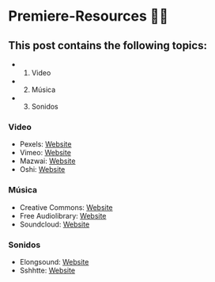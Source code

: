 # Premiere-Resources 🚀🚀

## This post contains the following topics:

* 1. Video
* 2. Música
* 3. Sonidos

### Video
* Pexels: [Website](https://www.pexels.com/videos/)
* Vimeo: [Website](https://vimeo.com/groups/freehd/)
* Mazwai: [Website](https://mazwai.com/)
* Oshi: [Website](https://oshl.umh.es/2015/06/26/10-sitios-impresionantes-para-descargar-videos-gratuitos/)

### Música
* Creative Commons: [Website](https://creativecommons.org/about/program-areas/arts-culture/arts-culture-resources/legalmusicforvideos/)
* Free Audiolibrary: [Website](https://www.freeaudiolibrary.com/es/)
* Soundcloud: [Website](https://soundcloud.com/royaltyfreemusic-nocopyrightmusic/sets/creative-commons-music)

### Sonidos
* Elongsound: [Website](https://www.elongsound.com/component/k2/etiquetas/Ambiente.html)
* Sshhtte: [Website](https://www.sshhtt.com/)
